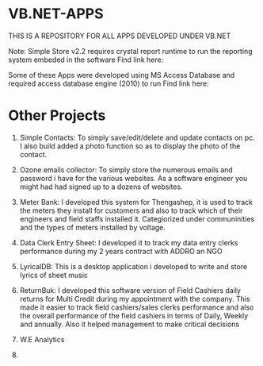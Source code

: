 # VB.NET-APPS
THIS IS A REPOSITORY FOR ALL APPS DEVELOPED UNDER VB.NET

Note: Simple Store v2.2 requires crystal report runtime to run the reporting system embeded in the software
Find link here: 

Some of these Apps were developed using MS Access Database and required access database engine (2010) to run
Find link here:


Other Projects
==============

1. Simple Contacts: To simply save/edit/delete and update contacts on pc.
I also build added a photo function so as to display the photo of the contact.


2. Ozone emails collector: To simply store the numerous emails and password i have for the various websites.
As a software engineer you might had had signed up to a dozens of websites.


3. Meter Bank: I developed this system for Thengashep, it is used to track the meters they install for customers
and also to track which of their engineers and field staffs installed it. 
Categiorized under communinities and the types of meters installed by voltage.


4. Data Clerk Entry Sheet: I developed it to track my data entry clerks performance during my 2 years contract with ADDRO
an NGO


5. LyricalDB: This is a desktop application i developed to write and store lyrics of sheet music

6. ReturnBuk: I developed this software version of Field Cashiers daily returns for Multi Credit during my appointment with the company.
This made it easier to track field cashiers/sales clerks performance and also the overall performance of the field cashiers in terms of Daily, Weekly and annually. Also it helped management to make critical decisions 

7. W.E Analytics


8. 
